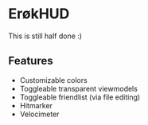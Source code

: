 # ErøkHUD

This is still half done :)

## Features

- Customizable colors
- Toggleable transparent viewmodels
- Toggleable friendlist (via file editing)
- Hitmarker
- Velocimeter